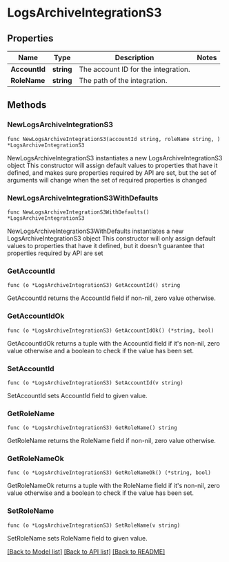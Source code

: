# LogsArchiveIntegrationS3

## Properties

Name | Type | Description | Notes
------------ | ------------- | ------------- | -------------
**AccountId** | **string** | The account ID for the integration. | 
**RoleName** | **string** | The path of the integration. | 

## Methods

### NewLogsArchiveIntegrationS3

`func NewLogsArchiveIntegrationS3(accountId string, roleName string, ) *LogsArchiveIntegrationS3`

NewLogsArchiveIntegrationS3 instantiates a new LogsArchiveIntegrationS3 object
This constructor will assign default values to properties that have it defined,
and makes sure properties required by API are set, but the set of arguments
will change when the set of required properties is changed

### NewLogsArchiveIntegrationS3WithDefaults

`func NewLogsArchiveIntegrationS3WithDefaults() *LogsArchiveIntegrationS3`

NewLogsArchiveIntegrationS3WithDefaults instantiates a new LogsArchiveIntegrationS3 object
This constructor will only assign default values to properties that have it defined,
but it doesn't guarantee that properties required by API are set

### GetAccountId

`func (o *LogsArchiveIntegrationS3) GetAccountId() string`

GetAccountId returns the AccountId field if non-nil, zero value otherwise.

### GetAccountIdOk

`func (o *LogsArchiveIntegrationS3) GetAccountIdOk() (*string, bool)`

GetAccountIdOk returns a tuple with the AccountId field if it's non-nil, zero value otherwise
and a boolean to check if the value has been set.

### SetAccountId

`func (o *LogsArchiveIntegrationS3) SetAccountId(v string)`

SetAccountId sets AccountId field to given value.


### GetRoleName

`func (o *LogsArchiveIntegrationS3) GetRoleName() string`

GetRoleName returns the RoleName field if non-nil, zero value otherwise.

### GetRoleNameOk

`func (o *LogsArchiveIntegrationS3) GetRoleNameOk() (*string, bool)`

GetRoleNameOk returns a tuple with the RoleName field if it's non-nil, zero value otherwise
and a boolean to check if the value has been set.

### SetRoleName

`func (o *LogsArchiveIntegrationS3) SetRoleName(v string)`

SetRoleName sets RoleName field to given value.



[[Back to Model list]](../README.md#documentation-for-models) [[Back to API list]](../README.md#documentation-for-api-endpoints) [[Back to README]](../README.md)


